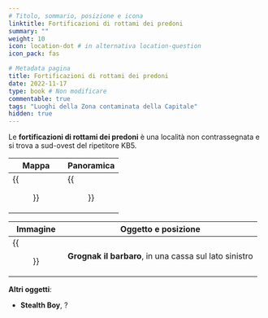 ```yaml
---
# Titolo, sommario, posizione e icona
linktitle: Fortificazioni di rottami dei predoni
summary: ""
weight: 10
icon: location-dot # in alternativa location-question
icon_pack: fas

# Metadata pagina
title: Fortificazioni di rottami dei predoni
date: 2022-11-17
type: book # Non modificare
commentable: true
tags: "Luoghi della Zona contaminata della Capitale"
hidden: true
---
```



<div class="fo3">


Le **fortificazioni di rottami dei predoni** è una località non contrassegnata e si trova a sud-ovest del ripetitore KB5.

| Mappa                                         | Panoramica                                                 |
| --------------------------------------------- | ---------------------------------------------------------- |
| {{<figure src="fo3/RW_fortifications_loc.webp">}} | {{<figure src="fo3/FO3_Raider_wreckage_fortifications.webp">}} |

| Immagine                                                | Oggetto e posizione                                    |
| ------------------------------------------------------- | ------------------------------------------------------ |
| {{<figure src="fo3/Raider_wreckage_fortifications2.webp">}} | **Grognak il barbaro**, in una cassa sul lato sinistro |


**Altri oggetti**:
- **Stealth Boy**, ?

</div>